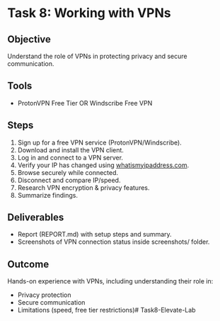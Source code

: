# Task 8: Working with VPNs

## Objective
Understand the role of VPNs in protecting privacy and secure communication.

## Tools
- ProtonVPN Free Tier OR Windscribe Free VPN

## Steps
1. Sign up for a free VPN service (ProtonVPN/Windscribe).
2. Download and install the VPN client.
3. Log in and connect to a VPN server.
4. Verify your IP has changed using [whatismyipaddress.com](https://whatismyipaddress.com).
5. Browse securely while connected.
6. Disconnect and compare IP/speed.
7. Research VPN encryption & privacy features.
8. Summarize findings.

## Deliverables
- Report (REPORT.md) with setup steps and summary.
- Screenshots of VPN connection status inside screenshots/ folder.

## Outcome
Hands-on experience with VPNs, including understanding their role in:
- Privacy protection
- Secure communication
- Limitations (speed, free tier restrictions)# Task8-Elevate-Lab
